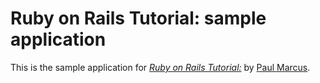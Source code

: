 # Ruby on Rails Tutorial: sample application

This is the sample application for
[*Ruby on Rails Tutorial:*](http://sugarsugar.com/)
by [Paul Marcus](http://paulmarcus.com).